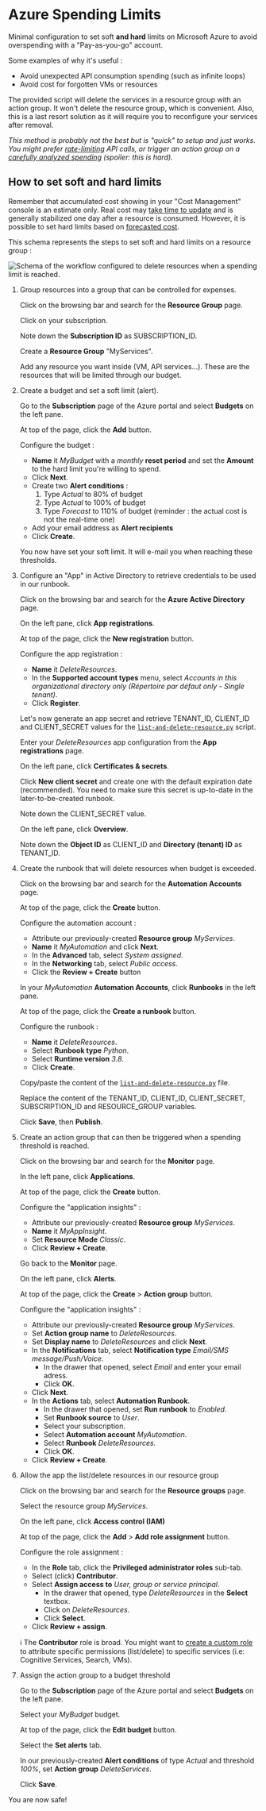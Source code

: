 # Azure Spending Limits

Minimal configuration to set soft **and hard** limits on Microsoft Azure to avoid overspending with a "Pay-as-you-go" account.

Some examples of why it's useful :

- Avoid unexpected API consumption spending (such as infinite loops)
- Avoid cost for forgotten VMs or resources

The provided script will delete the services in a resource group with an action group. It won't delete the resource group, which is convenient. Also, this is a last resort solution as it will require you to reconfigure your services after removal.

_This method is probably not the best but is "quick" to setup and just works. You might prefer [rate-limiting](https://techcommunity.microsoft.com/t5/azure-paas-blog/configure-rate-limits-for-different-api-operations-in-azure-api/ba-p/3789108) API calls, or trigger an action group on a [carefully analyzed spending](https://learn.microsoft.com/en-us/answers/questions/931661/how-can-i-find-how-much-per-hour-i-am-being-billed) (spoiler: this is hard)._

## How to set soft and hard limits

Remember that accumulated cost showing in your "Cost Management" console is an estimate only. Real cost may [take time to update](https://learn.microsoft.com/en-us/azure/azure-monitor/usage-estimated-costs) and is generally stabilized one day after a resource is consumed. However, it is possible to set hard limits based on [forecasted cost](https://learn.microsoft.com/en-us/azure/cost-management-billing/finops/capabilities-forecasting).

This schema represents the steps to set soft and hard limits on a resource group :

![Schema of the workflow configured to delete resources when a spending limit is reached.](./delete-resource-workflow-azure.jpg)

1. Group resources into a group that can be controlled for expenses.

    Click on the browsing bar and search for the **Resource Group** page.

    Click on your subscription.

    Note down the **Subscription ID** as SUBSCRIPTION_ID.

    Create a **Resource Group** "MyServices".

    Add any resource you want inside (VM, API services...). These are the resources that will be limited through our budget.

2. Create a budget and set a soft limit (alert).

    Go to the **Subscription** page of the Azure portal and select **Budgets** on the left pane.

    At top of the page, click the **Add** button.

    Configure the budget :

    - **Name** it _MyBudget_ with a _monthly_ **reset period** and set the **Amount** to the hard limit you're willing to spend.
    - Click **Next**.
    - Create two **Alert conditions** :
      1. Type _Actual_ to 80% of budget
      2. Type _Actual_ to 100% of budget
      3. Type _Forecast_ to 110% of budget (reminder : the actual cost is not the real-time one)
    - Add your email address as **Alert recipients**
    - Click **Create**.

    You now have set your soft limit. It will e-mail you when reaching these thresholds.

3. Configure an "App" in Active Directory to retrieve credentials to be used in our runbook.

    Click on the browsing bar and search for the **Azure Active Directory** page.

    On the left pane, click **App registrations**.

    At top of the page, click the **New registration** button.

    Configure the app registration :

    - **Name** it _DeleteResources_.
    - In the **Supported account types** menu, select _Accounts in this organizational directory only (Répertoire par défaut only - Single tenant)_.
    - Click **Register**.

    Let's now generate an app secret and retrieve TENANT_ID, CLIENT_ID and CLIENT_SECRET values for the [`list-and-delete-resource.py`](./list-and-delete-resource.py) script.

    Enter your _DeleteResources_ app configuration from the **App registrations** page.

    On the left pane, click **Certificates & secrets**.

    Click **New client secret** and create one with the default expiration date (recommended). You need to make sure this secret is up-to-date in the later-to-be-created runbook.

    Note down the CLIENT_SECRET value.

    On the left pane, click **Overview**.

    Note down the **Object ID** as CLIENT_ID and **Directory (tenant) ID** as TENANT_ID.

4. Create the runbook that will delete resources when budget is exceeded.

    Click on the browsing bar and search for the **Automation Accounts** page.

    At top of the page, click the **Create** button.

    Configure the automation account :

    - Attribute our previously-created **Resource group** _MyServices_.
    - **Name** it _MyAutomation_ and click **Next**.
    - In the **Advanced** tab, select _System assigned_.
    - In the **Networking** tab, select _Public access_.
    - Click the **Review + Create** button

    In your _MyAutomation_ **Automation Accounts**, click **Runbooks** in the left pane.

    At top of the page, click the **Create a runbook** button.

    Configure the runbook :

    - **Name** it _DeleteResources_.
    - Select **Runbook type** _Python_.
    - Select **Runtime version** _3.8_.
    - Click **Create**.

    Copy/paste the content of the [`list-and-delete-resource.py`](./list-and-delete-resource.py) file. 
    
    Replace the content of the TENANT_ID, CLIENT_ID, CLIENT_SECRET, SUBSCRIPTION_ID and RESOURCE_GROUP variables.

    Click **Save**, then **Publish**.

5. Create an action group that can then be triggered when a spending threshold is reached.

    Click on the browsing bar and search for the **Monitor** page.

    In the left pane, click **Applications**.

    At top of the page, click the **Create** button.

    Configure the "application insights" :

    - Attribute our previously-created **Resource group** _MyServices_.
    - **Name** it _MyAppInsight_.
    - Set **Resource Mode** _Classic_.
    - Click **Review + Create**.

    Go back to the **Monitor** page.

    On the left pane, click **Alerts**.

    At top of the page, click the **Create** > **Action group** button.

    Configure the "application insights" :

    - Attribute our previously-created **Resource group** _MyServices_.
    - Set **Action group name** to _DeleteResources_.
    - Set **Display name** to _DeleteResources_ and click **Next**.
    - In the **Notifications** tab, select **Notification type** _Email/SMS message/Push/Voice_.
        - In the drawer that opened, select _Email_ and enter your email adress.
        - Click **OK**.
    - Click **Next**.
    - In the **Actions** tab, select **Automation Runbook**.
        - In the drawer that opened, set **Run runbook** to _Enabled_.
        - Set **Runbook source** to _User_.
        - Select your subscription.
        - Select **Automation account** _MyAutomation_.
        - Select **Runbook** _DeleteResources_.
        - Click **OK**.
    - Click **Review + Create**.

6. Allow the app the list/delete resources in our resource group

    Click on the browsing bar and search for the **Resource groups** page.

    Select the resource group _MyServices_.

    On the left pane, click **Access control (IAM)**

    At top of the page, click the **Add** > **Add role assignment** button.

    Configure the role assignment :

    - In the **Role** tab, click the **Privileged administrator roles** sub-tab.
    - Select (click) **Contributor**.
    - Select **Assign access to** _User, group or service principal_.
        - In the drawer that opened, type _DeleteResources_ in the **Select** textbox.
        - Click on _DeleteResources_.
        - Click **Select**.
    - Click **Review + assign**.

    :information_source: The **Contributor** role is broad. You might want to [create a custom role](https://learn.microsoft.com/en-us/azure/role-based-access-control/custom-roles) to attribute specific permissions (list/delete) to specific services (i.e: Cognitive Services, Search, VMs).

7. Assign the action group to a budget threshold

    Go to the **Subscription** page of the Azure portal and select **Budgets** on the left pane.

    Select your _MyBudget_ budget.

    At top of the page, click the **Edit budget** button.

    Select the **Set alerts** tab.

    In our previously-created **Alert conditions** of type _Actual_ and threshold _100%_, set **Action group** _DeleteServices_.

    Click **Save**.

You are now safe!
